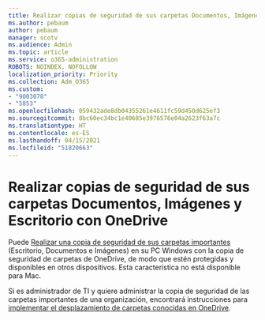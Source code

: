 ```yaml
---
title: Realizar copias de seguridad de sus carpetas Documentos, Imágenes y Escritorio con OneDrive
ms.author: pebaum
author: pebaum
manager: scotv
ms.audience: Admin
ms.topic: article
ms.service: o365-administration
ROBOTS: NOINDEX, NOFOLLOW
localization_priority: Priority
ms.collection: Adm_O365
ms.custom:
- "9003078"
- "5853"
ms.openlocfilehash: 059432ade8db04355261e4611fc59d450d625ef3
ms.sourcegitcommit: 8bc60ec34bc1e40685e3976576e04a2623f63a7c
ms.translationtype: HT
ms.contentlocale: es-ES
ms.lasthandoff: 04/15/2021
ms.locfileid: "51820663"
---
```

# <a name="back-up-your-documents-pictures-and-desktop-folders-with-onedrive"></a>Realizar copias de seguridad de sus carpetas Documentos, Imágenes y Escritorio con OneDrive

Puede [Realizar una copia de seguridad de sus carpetas importantes](https://support.office.com/article/d61a7930-a6fb-4b95-b28a-6552e77c3057) (Escritorio, Documentos e Imágenes) en su PC Windows con la copia de seguridad de carpetas de OneDrive, de modo que estén protegidas y disponibles en otros dispositivos. Esta característica no está disponible para Mac.  

Si es administrador de TI y quiere administrar la copia de seguridad de las carpetas importantes de una organización, encontrará instrucciones para [implementar el desplazamiento de carpetas conocidas en OneDrive](https://docs.microsoft.com/onedrive/redirect-known-folders).

